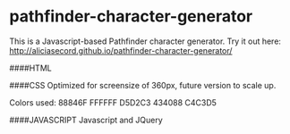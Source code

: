 # pathfinder-character-generator
This is a Javascript-based Pathfinder character generator. Try it out here: http://aliciasecord.github.io/pathfinder-character-generator/

####HTML

####CSS
Optimized for screensize of 360px, future version to scale up.

Colors used: 88846F FFFFFF D5D2C3 434088 C4C3D5

####JAVASCRIPT
Javascript and JQuery
